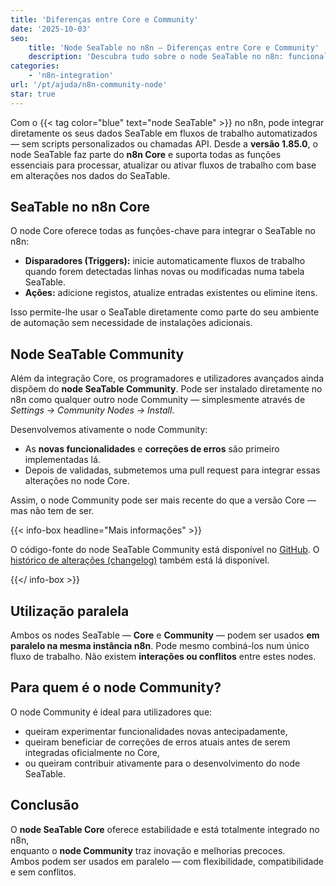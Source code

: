 ```yaml
---
title: 'Diferenças entre Core e Community'
date: '2025-10-03'
seo:
    title: 'Node SeaTable no n8n – Diferenças entre Core e Community'
    description: 'Descubra tudo sobre o node SeaTable no n8n: funcionalidades da versão Core a partir da 1.85.0, vantagens do node Community e como usar ambos em paralelo sem conflitos.'
categories:
    - 'n8n-integration'
url: '/pt/ajuda/n8n-community-node'
star: true
---
```


Com o {{< tag color="blue" text="node SeaTable" >}} no n8n, pode integrar diretamente os seus dados SeaTable em fluxos de trabalho automatizados — sem scripts personalizados ou chamadas API. Desde a **versão 1.85.0**, o node SeaTable faz parte do **n8n Core** e suporta todas as funções essenciais para processar, atualizar ou ativar fluxos de trabalho com base em alterações nos dados do SeaTable.

## SeaTable no n8n Core

O node Core oferece todas as funções-chave para integrar o SeaTable no n8n:

- **Disparadores (Triggers):** inicie automaticamente fluxos de trabalho quando forem detectadas linhas novas ou modificadas numa tabela SeaTable.
- **Ações:** adicione registos, atualize entradas existentes ou elimine itens.

Isso permite-lhe usar o SeaTable diretamente como parte do seu ambiente de automação sem necessidade de instalações adicionais.

## Node SeaTable Community

Além da integração Core, os programadores e utilizadores avançados ainda dispõem do **node SeaTable Community**. Pode ser instalado diretamente no n8n como qualquer outro node Community — simplesmente através de _Settings → Community Nodes → Install_.

Desenvolvemos ativamente o node Community:

- As **novas funcionalidades** e **correções de erros** são primeiro implementadas lá.
- Depois de validadas, submetemos uma pull request para integrar essas alterações no node Core.

Assim, o node Community pode ser mais recente do que a versão Core — mas não tem de ser.

{{< info-box headline="Mais informações" >}}

O código-fonte do node SeaTable Community está disponível no [GitHub](https://github.com/seatable/n8n-node). O [histórico de alterações (changelog)](https://github.com/seatable/n8n-node/blob/master/CHANGELOG.md) também está lá disponível.

{{</ info-box >}}

## Utilização paralela

Ambos os nodes SeaTable — **Core** e **Community** — podem ser usados **em paralelo na mesma instância n8n**. Pode mesmo combiná-los num único fluxo de trabalho. Não existem **interações ou conflitos** entre estes nodes.

## Para quem é o node Community?

O node Community é ideal para utilizadores que:

- queiram experimentar funcionalidades novas antecipadamente,
- queiram beneficiar de correções de erros atuais antes de serem integradas oficialmente no Core,
- ou queiram contribuir ativamente para o desenvolvimento do node SeaTable.

## Conclusão

O **node SeaTable Core** oferece estabilidade e está totalmente integrado no n8n,  
enquanto o **node Community** traz inovação e melhorias precoces.  
Ambos podem ser usados em paralelo — com flexibilidade, compatibilidade e sem conflitos.
